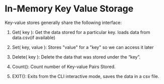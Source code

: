 # In-Memory Key Value Storage 

Key-value stores generally share the following interface:

1. Get( key ): Get the data stored for a particular key. loads data from data.csv(if available)

2. Set( key, value ): Stores "value" for a "key" so we can access it later

3. Delete( key ): Delete the data that was stored under the “key”.

4. Count(): Count number of Key-value Pairs Stored.

5. EXIT(): Exits from the CLI interactive mode, saves the data in a csv file.